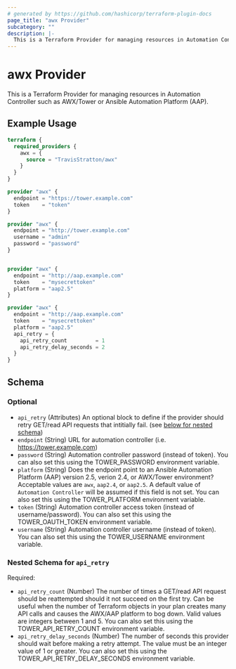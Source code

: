 ```yaml
---
# generated by https://github.com/hashicorp/terraform-plugin-docs
page_title: "awx Provider"
subcategory: ""
description: |-
  This is a Terraform Provider for managing resources in Automation Controller such as AWX/Tower or Ansible Automation Platform (AAP).
---
```


# awx Provider

This is a Terraform Provider for managing resources in Automation Controller such as AWX/Tower or Ansible Automation Platform (AAP).

## Example Usage

```terraform
terraform {
  required_providers {
    awx = {
      source = "TravisStratton/awx"
    }
  }
}

provider "awx" {
  endpoint = "https://tower.example.com"
  token    = "token"
}

provider "awx" {
  endpoint = "http://tower.example.com"
  username = "admin"
  password = "password"
}


provider "awx" {
  endpoint = "http://aap.example.com"
  token    = "mysecrettoken"
  platform = "aap2.5"
}

provider "awx" {
  endpoint = "http://aap.example.com"
  token    = "mysecrettoken"
  platform = "aap2.5"
  api_retry = {
    api_retry_count         = 1
    api_retry_delay_seconds = 2
  }
}
```

<!-- schema generated by tfplugindocs -->
## Schema

### Optional

- `api_retry` (Attributes) An optional block to define if the provider should retry GET/read API requests that intitially fail. (see [below for nested schema](#nestedatt--api_retry))
- `endpoint` (String) URL for automation controller (i.e. https://tower.example.com)
- `password` (String) Automation controller password (instead of token). You can also set this using the TOWER_PASSWORD environment variable.
- `platform` (String) Does the endpoint point to an Ansible Automation Platform (AAP) version 2.5, verion 2.4, or AWX/Tower environment? Acceptable values are `awx`, `aap2.4`, or `aap2.5`. A default value of `Automation Controller` will be assumed if this field is not set. You can also set this using the TOWER_PLATFORM environment variable.
- `token` (String) Automation controller access token (instead of username/password). You can also set this using the TOWER_OAUTH_TOKEN environment variable.
- `username` (String) Automation controller username (instead of token). You can also set this using the TOWER_USERNAME environment variable.

<a id="nestedatt--api_retry"></a>
### Nested Schema for `api_retry`

Required:

- `api_retry_count` (Number) The number of times a GET/read API request should be reattempted should it not succeed on the first try. Can be useful when the number of Terraform objects in your plan creates many API calls and causes the AWX/AAP platform to bog down. Valid values are integers between 1 and 5. You can also set this using the TOWER_API_RETRY_COUNT environment variable.
- `api_retry_delay_seconds` (Number) The number of seconds this provider should wait before making a retry attempt. The value must be an integer value of 1 or greater. You can also set this using the TOWER_API_RETRY_DELAY_SECONDS environment variable.
